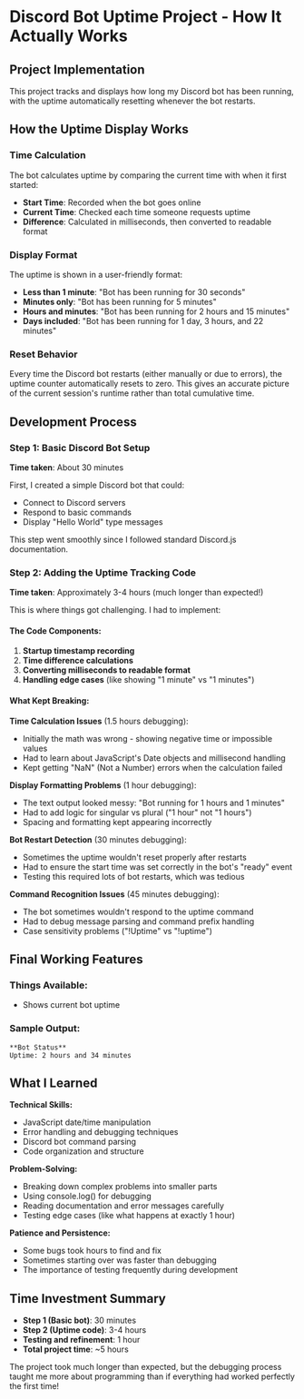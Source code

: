 # Discord Bot Uptime Project - How It Actually Works

## Project Implementation

This project tracks and displays how long my Discord bot has been running, with the uptime automatically resetting whenever the bot restarts.

## How the Uptime Display Works

### Time Calculation
The bot calculates uptime by comparing the current time with when it first started:
- **Start Time**: Recorded when the bot goes online
- **Current Time**: Checked each time someone requests uptime
- **Difference**: Calculated in milliseconds, then converted to readable format

### Display Format
The uptime is shown in a user-friendly format:
- **Less than 1 minute**: "Bot has been running for 30 seconds"
- **Minutes only**: "Bot has been running for 5 minutes"
- **Hours and minutes**: "Bot has been running for 2 hours and 15 minutes"
- **Days included**: "Bot has been running for 1 day, 3 hours, and 22 minutes"

### Reset Behavior
Every time the Discord bot restarts (either manually or due to errors), the uptime counter automatically resets to zero. This gives an accurate picture of the current session's runtime rather than total cumulative time.

## Development Process

### Step 1: Basic Discord Bot Setup
**Time taken**: About 30 minutes

First, I created a simple Discord bot that could:
- Connect to Discord servers
- Respond to basic commands
- Display "Hello World" type messages

This step went smoothly since I followed standard Discord.js documentation.

### Step 2: Adding the Uptime Tracking Code
**Time taken**: Approximately 3-4 hours (much longer than expected!)

This is where things got challenging. I had to implement:

#### The Code Components:
1. **Startup timestamp recording**
2. **Time difference calculations** 
3. **Converting milliseconds to readable format**
4. **Handling edge cases** (like showing "1 minute" vs "1 minutes")

#### What Kept Breaking:

**Time Calculation Issues** (1.5 hours debugging):
- Initially the math was wrong - showing negative time or impossible values
- Had to learn about JavaScript's Date objects and millisecond handling
- Kept getting "NaN" (Not a Number) errors when the calculation failed

**Display Formatting Problems** (1 hour debugging):
- The text output looked messy: "Bot running for 1 hours and 1 minutes" 
- Had to add logic for singular vs plural ("1 hour" not "1 hours")
- Spacing and formatting kept appearing incorrectly

**Bot Restart Detection** (30 minutes debugging):
- Sometimes the uptime wouldn't reset properly after restarts
- Had to ensure the start time was set correctly in the bot's "ready" event
- Testing this required lots of bot restarts, which was tedious

**Command Recognition Issues** (45 minutes debugging):
- The bot sometimes wouldn't respond to the uptime command
- Had to debug message parsing and command prefix handling
- Case sensitivity problems ("!Uptime" vs "!uptime")

## Final Working Features

### Things Available:
- Shows current bot uptime

### Sample Output:
```
**Bot Status**
Uptime: 2 hours and 34 minutes

```

## What I Learned

**Technical Skills:**
- JavaScript date/time manipulation
- Error handling and debugging techniques
- Discord bot command parsing
- Code organization and structure

**Problem-Solving:**
- Breaking down complex problems into smaller parts
- Using console.log() for debugging
- Reading documentation and error messages carefully
- Testing edge cases (like what happens at exactly 1 hour)

**Patience and Persistence:**
- Some bugs took hours to find and fix
- Sometimes starting over was faster than debugging
- The importance of testing frequently during development

## Time Investment Summary

- **Step 1 (Basic bot)**: 30 minutes
- **Step 2 (Uptime code)**: 3-4 hours
- **Testing and refinement**: 1 hour
- **Total project time**: ~5 hours

The project took much longer than expected, but the debugging process taught me more about programming than if everything had worked perfectly the first time!